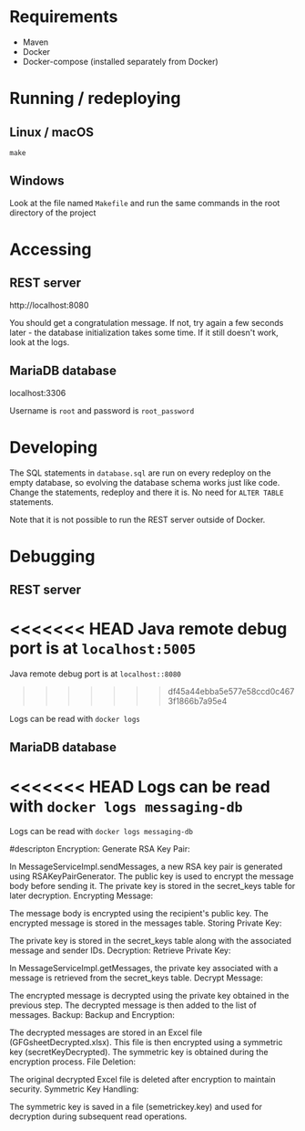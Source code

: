 # Requirements
- Maven
- Docker
- Docker-compose (installed separately from Docker)

# Running / redeploying
## Linux / macOS
`make`

## Windows
Look at the file named `Makefile` and run the same commands in the root directory of the project

# Accessing
## REST server
http://localhost:8080

You should get a congratulation message. If not, try again a few seconds later - the database initialization takes some time. If it still doesn't work, look at the logs.

## MariaDB database
localhost:3306

Username is `root` and password is `root_password`

# Developing
The SQL statements in `database.sql` are run on every redeploy on the empty database, so evolving the database schema works just like code. Change the statements, redeploy and there it is. No need for `ALTER TABLE` statements.

Note that it is not possible to run the REST server outside of Docker.

# Debugging
## REST server
<<<<<<< HEAD
Java remote debug port is at `localhost:5005`
=======
Java remote debug port is at `localhost::8080`
>>>>>>> df45a44ebba5e577e58ccd0c4673f1866b7a95e4

Logs can be read with `docker logs `

## MariaDB database
<<<<<<< HEAD
Logs can be read with `docker logs messaging-db`
=======
Logs can be read with `docker logs messaging-db`

#descripton
Encryption:
Generate RSA Key Pair:

In MessageServiceImpl.sendMessages, a new RSA key pair is generated using RSAKeyPairGenerator.
The public key is used to encrypt the message body before sending it.
The private key is stored in the secret_keys table for later decryption.
Encrypting Message:

The message body is encrypted using the recipient's public key.
The encrypted message is stored in the messages table.
Storing Private Key:

The private key is stored in the secret_keys table along with the associated message and sender IDs.
Decryption:
Retrieve Private Key:

In MessageServiceImpl.getMessages, the private key associated with a message is retrieved from the secret_keys table.
Decrypt Message:

The encrypted message is decrypted using the private key obtained in the previous step.
The decrypted message is then added to the list of messages.
Backup:
Backup and Encryption:

The decrypted messages are stored in an Excel file (GFGsheetDecrypted.xlsx).
This file is then encrypted using a symmetric key (secretKeyDecrypted).
The symmetric key is obtained during the encryption process.
File Deletion:

The original decrypted Excel file is deleted after encryption to maintain security.
Symmetric Key Handling:

The symmetric key is saved in a file (semetrickey.key) and used for decryption during subsequent read operations.

